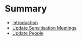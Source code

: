 # Summary

* [Introduction](README.md)
* [Update Sensitisation Meetings](chapter1.md)
* [Update People](update-people.md)

